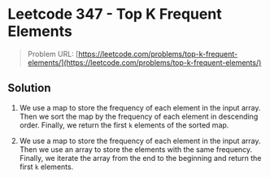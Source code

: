 # Leetcode 347 - Top K Frequent Elements

> Problem URL: [https://leetcode.com/problems/top-k-frequent-elements/](https://leetcode.com/problems/top-k-frequent-elements/)

## Solution

1. We use a map to store the frequency of each element in the input array. Then we sort the map by the frequency of each element in descending order. Finally, we return the first `k` elements of the sorted map.

2. We use a map to store the frequency of each element in the input array. Then we use an array to store the elements with the same frequency. Finally, we iterate the array from the end to the beginning and return the first `k` elements.
